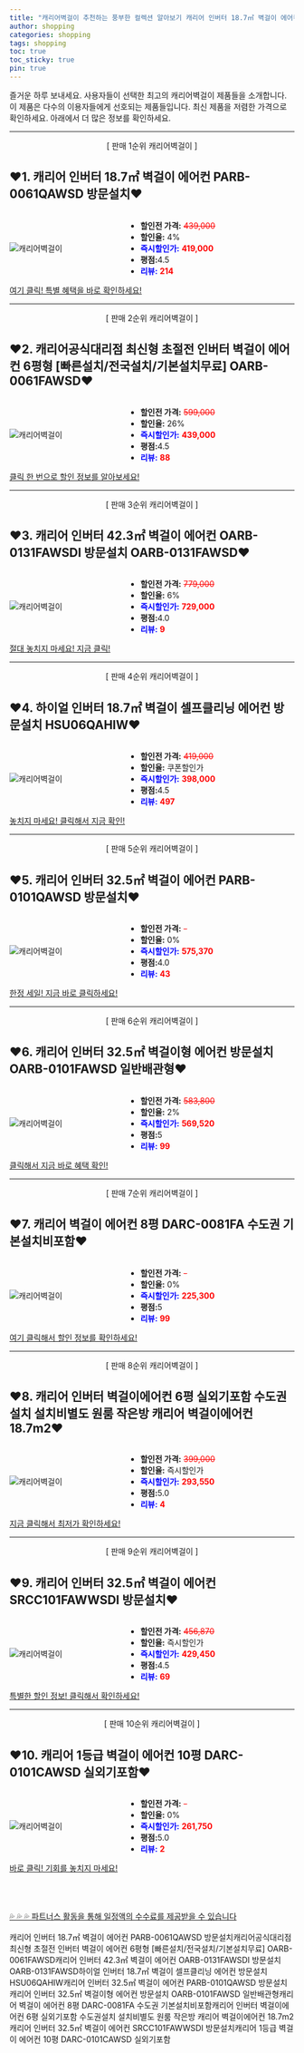 ```yaml
---
title: "캐리어벽걸이 추천하는 풍부한 컬렉션 알아보기 캐리어 인버터 18.7㎡ 벽걸이 에어컨"
author: shopping
categories: shopping
tags: shopping
toc: true
toc_sticky: true
pin: true
---
```

즐거운 하루 보내세요. 사용자들이 선택한 최고의 캐리어벽걸이 제품들을 소개합니다. 이 제품은 다수의 이용자들에게 선호되는 제품들입니다. 최신 제품을 저렴한 가격으로 확인하세요. 아래에서 더 많은 정보를 확인하세요.

---
<p class="toplist" style="margin: 0 auto; display: block; width: fit-content;">[ 판매 1순위 캐리어벽걸이 ]</p>

<h2><strong>❤️1. 캐리어 인버터 18.7㎡ 벽걸이 에어컨 PARB-0061QAWSD 방문설치❤️</strong></h2>

<div style="display: flex; align-items: center;">
    <div style="flex: 0.4;">
        <img src="https://thumbnail10.coupangcdn.com/thumbnails/remote/230x230ex/image/retail/images/2024/04/26/16/0/9cc21d19-86b7-4dbf-90f5-2411035de0d3.png" alt="캐리어벽걸이" style="max-width: 100%;">
    </div>
    <div style="flex: 0.6; margin-left: 10px;">
        <ul>
            <li><strong>할인전 가격:</strong> <del style="color: red;">439,000</del></li>
            <li><strong>할인율:</strong> 4%</li>
            <li><span style='color:blue'><strong>즉시할인가:</strong></span> <span style='color:red'><strong>419,000</strong></span></li>
            <li><strong>평점:</strong>4.5</li>
            <li><span style='color:blue'><strong>리뷰:</strong></span> <span style='color:red'><strong>214</strong></span></li>
        </ul>
    </div>
</div>
<div class="center">
    <a href="https://William4Davisa.github.io?lptag=AF9450613&subid=githubio&pageKey=8059839787&traceid=V0-153&itemId=22636404384&vendorItemId=89677460642" class="myButton">
        여기 클릭! 특별 혜택을 바로 확인하세요!
    </a>
</div>


---
<p class="toplist" style="margin: 0 auto; display: block; width: fit-content;">[ 판매 2순위 캐리어벽걸이 ]</p>

<h2><strong>❤️2. 캐리어공식대리점 최신형 초절전 인버터 벽걸이 에어컨 6평형 [빠른설치/전국설치/기본설치무료] OARB-0061FAWSD❤️</strong></h2>

<div style="display: flex; align-items: center;">
    <div style="flex: 0.4;">
        <img src="https://thumbnail8.coupangcdn.com/thumbnails/remote/230x230ex/image/vendor_inventory/5e47/ba78276d37b23ea6d83b1afbfac22c2cdb2e7e7ffe64633edd5f632b2035.jpg" alt="캐리어벽걸이" style="max-width: 100%;">
    </div>
    <div style="flex: 0.6; margin-left: 10px;">
        <ul>
            <li><strong>할인전 가격:</strong> <del style="color: red;">599,000</del></li>
            <li><strong>할인율:</strong> 26%</li>
            <li><span style='color:blue'><strong>즉시할인가:</strong></span> <span style='color:red'><strong>439,000</strong></span></li>
            <li><strong>평점:</strong>4.5</li>
            <li><span style='color:blue'><strong>리뷰:</strong></span> <span style='color:red'><strong>88</strong></span></li>
        </ul>
    </div>
</div>
<div class="center">
    <a href="https://William4Davisa.github.io?lptag=AF9450613&subid=githubio&pageKey=7650638693&traceid=V0-153&itemId=20355399348&vendorItemId=87289997914" class="myButton">
        클릭 한 번으로 할인 정보를 알아보세요!
    </a>
</div>


---
<p class="toplist" style="margin: 0 auto; display: block; width: fit-content;">[ 판매 3순위 캐리어벽걸이 ]</p>

<h2><strong>❤️3. 캐리어 인버터 42.3㎡ 벽걸이 에어컨 OARB-0131FAWSDI 방문설치 OARB-0131FAWSD❤️</strong></h2>

<div style="display: flex; align-items: center;">
    <div style="flex: 0.4;">
        <img src="https://thumbnail8.coupangcdn.com/thumbnails/remote/230x230ex/image/retail/images/2024/04/23/11/7/abb6a45e-5c50-4d37-a315-9ace0cd22d16.jpg" alt="캐리어벽걸이" style="max-width: 100%;">
    </div>
    <div style="flex: 0.6; margin-left: 10px;">
        <ul>
            <li><strong>할인전 가격:</strong> <del style="color: red;">779,000</del></li>
            <li><strong>할인율:</strong> 6%</li>
            <li><span style='color:blue'><strong>즉시할인가:</strong></span> <span style='color:red'><strong>729,000</strong></span></li>
            <li><strong>평점:</strong>4.0</li>
            <li><span style='color:blue'><strong>리뷰:</strong></span> <span style='color:red'><strong>9</strong></span></li>
        </ul>
    </div>
</div>
<div class="center">
    <a href="https://William4Davisa.github.io?lptag=AF9450613&subid=githubio&pageKey=8051256230&traceid=V0-153&itemId=22582403810&vendorItemId=89624171712" class="myButton">
        절대 놓치지 마세요! 지금 클릭!
    </a>
</div>


---
<p class="toplist" style="margin: 0 auto; display: block; width: fit-content;">[ 판매 4순위 캐리어벽걸이 ]</p>

<h2><strong>❤️4. 하이얼 인버터 18.7㎡ 벽걸이 셀프클리닝 에어컨 방문설치 HSU06QAHIW❤️</strong></h2>

<div style="display: flex; align-items: center;">
    <div style="flex: 0.4;">
        <img src="https://thumbnail10.coupangcdn.com/thumbnails/remote/230x230ex/image/retail/images/1570477490283268-b583e38e-5ec9-4087-9a22-1cc34f6b7243.jpg" alt="캐리어벽걸이" style="max-width: 100%;">
    </div>
    <div style="flex: 0.6; margin-left: 10px;">
        <ul>
            <li><strong>할인전 가격:</strong> <del style="color: red;">419,000</del></li>
            <li><strong>할인율:</strong> 쿠폰할인가</li>
            <li><span style='color:blue'><strong>즉시할인가:</strong></span> <span style='color:red'><strong>398,000</strong></span></li>
            <li><strong>평점:</strong>4.5</li>
            <li><span style='color:blue'><strong>리뷰:</strong></span> <span style='color:red'><strong>497</strong></span></li>
        </ul>
    </div>
</div>
<div class="center">
    <a href="https://William4Davisa.github.io?lptag=AF9450613&subid=githubio&pageKey=7188832765&traceid=V0-153&itemId=18145772315&vendorItemId=85296130827" class="myButton">
        놓치지 마세요! 클릭해서 지금 확인!
    </a>
</div>


---
<p class="toplist" style="margin: 0 auto; display: block; width: fit-content;">[ 판매 5순위 캐리어벽걸이 ]</p>

<h2><strong>❤️5. 캐리어 인버터 32.5㎡ 벽걸이 에어컨 PARB-0101QAWSD 방문설치❤️</strong></h2>

<div style="display: flex; align-items: center;">
    <div style="flex: 0.4;">
        <img src="https://thumbnail7.coupangcdn.com/thumbnails/remote/230x230ex/image/retail/images/2024/04/29/17/6/5742bf85-c155-42dd-a402-b7aa07b68d60.png" alt="캐리어벽걸이" style="max-width: 100%;">
    </div>
    <div style="flex: 0.6; margin-left: 10px;">
        <ul>
            <li><strong>할인전 가격:</strong> <del style="color: red;">-</del></li>
            <li><strong>할인율:</strong> 0%</li>
            <li><span style='color:blue'><strong>즉시할인가:</strong></span> <span style='color:red'><strong>575,370</strong></span></li>
            <li><strong>평점:</strong>4.0</li>
            <li><span style='color:blue'><strong>리뷰:</strong></span> <span style='color:red'><strong>43</strong></span></li>
        </ul>
    </div>
</div>
<div class="center">
    <a href="https://William4Davisa.github.io?lptag=AF9450613&subid=githubio&pageKey=8065847265&traceid=V0-153&itemId=22683653038&vendorItemId=89719567100" class="myButton">
        한정 세일! 지금 바로 클릭하세요!
    </a>
</div>


---
<p class="toplist" style="margin: 0 auto; display: block; width: fit-content;">[ 판매 6순위 캐리어벽걸이 ]</p>

<h2><strong>❤️6. 캐리어 인버터 32.5㎡ 벽걸이형 에어컨 방문설치 OARB-0101FAWSD 일반배관형❤️</strong></h2>

<div style="display: flex; align-items: center;">
    <div style="flex: 0.4;">
        <img src="https://thumbnail10.coupangcdn.com/thumbnails/remote/230x230ex/image/retail/images/2024/07/11/14/4/7bbbb429-70cb-471d-a145-7b2df5d42260.jpg" alt="캐리어벽걸이" style="max-width: 100%;">
    </div>
    <div style="flex: 0.6; margin-left: 10px;">
        <ul>
            <li><strong>할인전 가격:</strong> <del style="color: red;">583,800</del></li>
            <li><strong>할인율:</strong> 2%</li>
            <li><span style='color:blue'><strong>즉시할인가:</strong></span> <span style='color:red'><strong>569,520</strong></span></li>
            <li><strong>평점:</strong>5</li>
            <li><span style='color:blue'><strong>리뷰:</strong></span> <span style='color:red'><strong>99</strong></span></li>
        </ul>
    </div>
</div>
<div class="center">
    <a href="https://William4Davisa.github.io?lptag=AF9450613&subid=githubio&pageKey=8222633174&traceid=V0-153&itemId=23639060487&vendorItemId=90664496975" class="myButton">
        클릭해서 지금 바로 혜택 확인!
    </a>
</div>


---
<p class="toplist" style="margin: 0 auto; display: block; width: fit-content;">[ 판매 7순위 캐리어벽걸이 ]</p>

<h2><strong>❤️7. 캐리어 벽걸이 에어컨 8평 DARC-0081FA 수도권 기본설치비포함❤️</strong></h2>

<div style="display: flex; align-items: center;">
    <div style="flex: 0.4;">
        <img src="https://thumbnail7.coupangcdn.com/thumbnails/remote/230x230ex/image/vendor_inventory/927e/ac79092c0417b562be9cd63d3fab1f782c2ff8523586385fc6a572e617cf.jpg" alt="캐리어벽걸이" style="max-width: 100%;">
    </div>
    <div style="flex: 0.6; margin-left: 10px;">
        <ul>
            <li><strong>할인전 가격:</strong> <del style="color: red;">-</del></li>
            <li><strong>할인율:</strong> 0%</li>
            <li><span style='color:blue'><strong>즉시할인가:</strong></span> <span style='color:red'><strong>225,300</strong></span></li>
            <li><strong>평점:</strong>5</li>
            <li><span style='color:blue'><strong>리뷰:</strong></span> <span style='color:red'><strong>99</strong></span></li>
        </ul>
    </div>
</div>
<div class="center">
    <a href="https://William4Davisa.github.io?lptag=AF9450613&subid=githubio&pageKey=8200441916&traceid=V0-153&itemId=23504461335&vendorItemId=90774790751" class="myButton">
        여기 클릭해서 할인 정보를 확인하세요!
    </a>
</div>


---
<p class="toplist" style="margin: 0 auto; display: block; width: fit-content;">[ 판매 8순위 캐리어벽걸이 ]</p>

<h2><strong>❤️8. 캐리어 인버터 벽걸이에어컨 6평 실외기포함 수도권설치 설치비별도 원룸 작은방 캐리어 벽걸이에어컨 18.7m2❤️</strong></h2>

<div style="display: flex; align-items: center;">
    <div style="flex: 0.4;">
        <img src="https://thumbnail9.coupangcdn.com/thumbnails/remote/230x230ex/image/vendor_inventory/c518/4dd0461b4eb84aa809104461653f60c89f6e97fe7cd0770200f1a878369b.jpg" alt="캐리어벽걸이" style="max-width: 100%;">
    </div>
    <div style="flex: 0.6; margin-left: 10px;">
        <ul>
            <li><strong>할인전 가격:</strong> <del style="color: red;">399,000</del></li>
            <li><strong>할인율:</strong> 즉시할인가</li>
            <li><span style='color:blue'><strong>즉시할인가:</strong></span> <span style='color:red'><strong>293,550</strong></span></li>
            <li><strong>평점:</strong>5.0</li>
            <li><span style='color:blue'><strong>리뷰:</strong></span> <span style='color:red'><strong>4</strong></span></li>
        </ul>
    </div>
</div>
<div class="center">
    <a href="https://William4Davisa.github.io?lptag=AF9450613&subid=githubio&pageKey=8098708991&traceid=V0-153&itemId=22900195082&vendorItemId=89934712324" class="myButton">
        지금 클릭해서 최저가 확인하세요!
    </a>
</div>


---
<p class="toplist" style="margin: 0 auto; display: block; width: fit-content;">[ 판매 9순위 캐리어벽걸이 ]</p>

<h2><strong>❤️9. 캐리어 인버터 32.5㎡ 벽걸이 에어컨 SRCC101FAWWSDI 방문설치❤️</strong></h2>

<div style="display: flex; align-items: center;">
    <div style="flex: 0.4;">
        <img src="https://thumbnail7.coupangcdn.com/thumbnails/remote/230x230ex/image/retail/images/2639111239130910-d5b67e9f-8386-40de-860a-858b2201c994.jpg" alt="캐리어벽걸이" style="max-width: 100%;">
    </div>
    <div style="flex: 0.6; margin-left: 10px;">
        <ul>
            <li><strong>할인전 가격:</strong> <del style="color: red;">456,870</del></li>
            <li><strong>할인율:</strong> 즉시할인가</li>
            <li><span style='color:blue'><strong>즉시할인가:</strong></span> <span style='color:red'><strong>429,450</strong></span></li>
            <li><strong>평점:</strong>4.5</li>
            <li><span style='color:blue'><strong>리뷰:</strong></span> <span style='color:red'><strong>69</strong></span></li>
        </ul>
    </div>
</div>
<div class="center">
    <a href="https://William4Davisa.github.io?lptag=AF9450613&subid=githubio&pageKey=6543425631&traceid=V0-153&itemId=14578055073&vendorItemId=81820165467" class="myButton">
        특별한 할인 정보! 클릭해서 확인하세요!
    </a>
</div>


---
<p class="toplist" style="margin: 0 auto; display: block; width: fit-content;">[ 판매 10순위 캐리어벽걸이 ]</p>

<h2><strong>❤️10. 캐리어 1등급 벽걸이 에어컨 10평 DARC-0101CAWSD 실외기포함❤️</strong></h2>

<div style="display: flex; align-items: center;">
    <div style="flex: 0.4;">
        <img src="https://thumbnail7.coupangcdn.com/thumbnails/remote/230x230ex/image/vendor_inventory/4fba/cd6cf641fb4eff33db716d266f3361ed2c4d9b380a2e8404b76fe5b3d9ce.jpg" alt="캐리어벽걸이" style="max-width: 100%;">
    </div>
    <div style="flex: 0.6; margin-left: 10px;">
        <ul>
            <li><strong>할인전 가격:</strong> <del style="color: red;">-</del></li>
            <li><strong>할인율:</strong> 0%</li>
            <li><span style='color:blue'><strong>즉시할인가:</strong></span> <span style='color:red'><strong>261,750</strong></span></li>
            <li><strong>평점:</strong>5.0</li>
            <li><span style='color:blue'><strong>리뷰:</strong></span> <span style='color:red'><strong>2</strong></span></li>
        </ul>
    </div>
</div>
<div class="center">
    <a href="https://William4Davisa.github.io?lptag=AF9450613&subid=githubio&pageKey=8032022132&traceid=V0-153&itemId=22461381678&vendorItemId=90718746538" class="myButton">
        바로 클릭! 기회를 놓치지 마세요!
    </a>
</div>

<br><br><br>[💦 💦 💦 파트너스 활동을 통해 일정액의 수수료를 제공받을 수 있습니다](https://link.coupang.com/a/bcpT2c)<br><br>캐리어 인버터 18.7㎡ 벽걸이 에어컨 PARB-0061QAWSD 방문설치캐리어공식대리점 최신형 초절전 인버터 벽걸이 에어컨 6평형 [빠른설치/전국설치/기본설치무료] OARB-0061FAWSD캐리어 인버터 42.3㎡ 벽걸이 에어컨 OARB-0131FAWSDI 방문설치 OARB-0131FAWSD하이얼 인버터 18.7㎡ 벽걸이 셀프클리닝 에어컨 방문설치 HSU06QAHIW캐리어 인버터 32.5㎡ 벽걸이 에어컨 PARB-0101QAWSD 방문설치캐리어 인버터 32.5㎡ 벽걸이형 에어컨 방문설치 OARB-0101FAWSD 일반배관형캐리어 벽걸이 에어컨 8평 DARC-0081FA 수도권 기본설치비포함캐리어 인버터 벽걸이에어컨 6평 실외기포함 수도권설치 설치비별도 원룸 작은방 캐리어 벽걸이에어컨 18.7m2캐리어 인버터 32.5㎡ 벽걸이 에어컨 SRCC101FAWWSDI 방문설치캐리어 1등급 벽걸이 에어컨 10평 DARC-0101CAWSD 실외기포함
